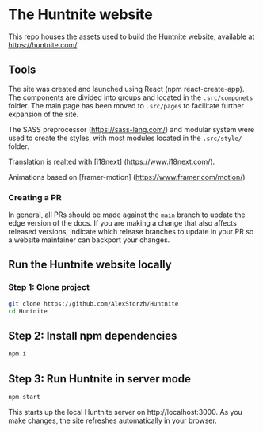 # The Huntnite website

This repo houses the assets used to build the Huntnite website, available at https://huntnite.com/


## Tools 

The site was created and launched using React (npm react-create-app). The components are divided into groups and located in the `.src/componets` folder. 
The main page has been moved to `.src/pages` to facilitate further expansion of the site.

The SASS preprocessor (https://sass-lang.com/) and modular system were used to create the styles, with most modules located in the `.src/style/` folder.

Translation is realted with [i18next] (https://www.i18next.com/).

Animations based on [framer-motion] (https://www.framer.com/motion/)


### Creating a PR
In general, all PRs should be made against the `main` branch to update the edge version of the docs. If you are making a change that also affects released versions, indicate which release branches to update in your PR so a website maintainer can backport your changes.


## Run the Huntnite website locally

### Step 1: Clone project

```sh
git clone https://github.com/AlexStorzh/Huntnite
cd Huntnite
```

## Step 2: Install npm dependencies

```sh
npm i
```

## Step 3: Run Huntnite in server mode

```sh
npm start
```

This starts up the local Huntnite server on http://localhost:3000. As you make changes, the site refreshes automatically in your browser.
